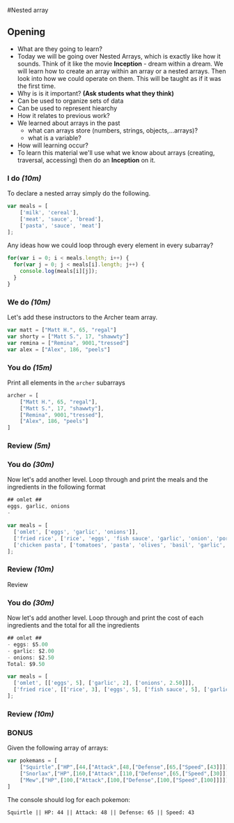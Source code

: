 #Nested array

## Opening
 - What are they going to learn?
  - Today we will be going over Nested Arrays, which is exactly like how it sounds. Think of it like the movie **Inception**  - dream within a dream. We will learn how to create an array within an array or a nested arrays. Then look into how we could operate on them. This will be taught as if it was the first time.
 - Why is is it important? **(Ask students what they think)**
  - Can be used to organize sets of data
  - Can be used to represent hiearchy
 - How it relates to previous work?
  - We learned about arrays in the past
    - what can arrays store (numbers, strings, objects,...arrays)?
    - what is a variable?
  - How will learning occur?
   - To learn this material we'll use what we know about arrays (creating, traversal, accessing) then do an **Inception** on it.


### I do _(10m)_
To declare a nested array simply do the following.
```javascript
var meals = [
    ['milk', 'cereal'],
    ['meat', 'sauce', 'bread'],
    ['pasta', 'sauce', 'meat']
];
```

Any ideas how we could loop through every element in every subarray?

```js
for(var i = 0; i < meals.length; i++) {
  for(var j = 0; j < meals[i].length; j++) {
    console.log(meals[i][j]);
  }
}
```

### We do _(10m)_
Let's add these instructors to the Archer team array.
```javascript
var matt = ["Matt H.", 65, "regal"]
var shorty = ["Matt S.", 17, "shawwty"]
var remina = ["Remina", 9001,"tressed"]
var alex = ["Alex", 186, "peels"]
```


### You do _(15m)_
Print all elements in the `archer` subarrays
```javascript
archer = [
	["Matt H.", 65, "regal"],
	["Matt S.", 17, "shawwty"],
	["Remina", 9001,"tressed"],
	["Alex", 186, "peels"]
]
```

### Review _(5m)_

### You do _(30m)_
Now let's add another level. Loop through and print the meals and the ingredients in the following format

```js
## omlet ##
eggs, garlic, onions
-
```

```javascript
var meals = [
  ['omlet', ['eggs', 'garlic', 'onions']],
  ['fried rice', ['rice', 'eggs', 'fish sauce', 'garlic', 'onion', 'pork', 'white pepper']],
  ['chicken pasta', ['tomatoes', 'pasta', 'olives', 'basil', 'garlic', 'onion', 'chicken']],
];
```

### Review _(10m)_
Review

### You do _(30m)_
Now let's add another level. Loop through and print the cost of each ingredients and the total for all the ingredients

```js
## omlet ##
- eggs: $5.00
- garlic: $2.00
- onions: $2.50
Total: $9.50
```

```javascript
var meals = [
  ['omlet', [['eggs', 5], ['garlic', 2], ['onions', 2.50]]],
  ['fried rice', [['rice', 3], ['eggs', 5], ['fish sauce', 5], ['garlic', 2], ['onion', 2.50], ['pork', 8.25], ['white pepper', 2.25]]],
];
```

### Review _(10m)_



### BONUS
Given the following array of arrays:

```javascript
var pokemans = [
	["Squirtle",["HP",[44,["Attack",[48,["Defense",[65,["Speed",[43]]]]]]]]],
	["Snorlax",["HP",[160,["Attack",[110,["Defense",[65,["Speed",[30]]]]]]]]],
	["Mew",["HP",[100,["Attack",[100,["Defense",[100,["Speed",[100]]]]]]]]]
]
```
The console should log for each pokemon:

```
Squirtle || HP: 44 || Attack: 48 || Defense: 65 || Speed: 43
```
